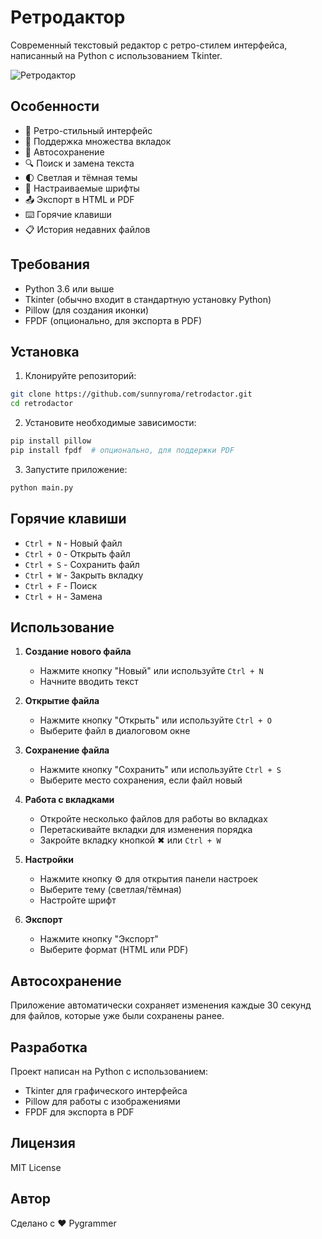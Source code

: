 # Ретродактор

Современный текстовый редактор с ретро-стилем интерфейса, написанный на Python с использованием Tkinter.

![Ретродактор](retro_editor.ico)

## Особенности

- 🎨 Ретро-стильный интерфейс
- 📑 Поддержка множества вкладок
- 💾 Автосохранение
- 🔍 Поиск и замена текста
- 🌓 Светлая и тёмная темы
- 📱 Настраиваемые шрифты
- 📤 Экспорт в HTML и PDF
- ⌨️ Горячие клавиши
- 📋 История недавних файлов

## Требования

- Python 3.6 или выше
- Tkinter (обычно входит в стандартную установку Python)
- Pillow (для создания иконки)
- FPDF (опционально, для экспорта в PDF)

## Установка

1. Клонируйте репозиторий:
```bash
git clone https://github.com/sunnyroma/retrodactor.git
cd retrodactor
```

2. Установите необходимые зависимости:
```bash
pip install pillow
pip install fpdf  # опционально, для поддержки PDF
```


3. Запустите приложение:
```bash
python main.py
```

## Горячие клавиши

- `Ctrl + N` - Новый файл
- `Ctrl + O` - Открыть файл
- `Ctrl + S` - Сохранить файл
- `Ctrl + W` - Закрыть вкладку
- `Ctrl + F` - Поиск
- `Ctrl + H` - Замена

## Использование

1. **Создание нового файла**
   - Нажмите кнопку "Новый" или используйте `Ctrl + N`
   - Начните вводить текст

2. **Открытие файла**
   - Нажмите кнопку "Открыть" или используйте `Ctrl + O`
   - Выберите файл в диалоговом окне

3. **Сохранение файла**
   - Нажмите кнопку "Сохранить" или используйте `Ctrl + S`
   - Выберите место сохранения, если файл новый

4. **Работа с вкладками**
   - Откройте несколько файлов для работы во вкладках
   - Перетаскивайте вкладки для изменения порядка
   - Закройте вкладку кнопкой ✖ или `Ctrl + W`

5. **Настройки**
   - Нажмите кнопку ⚙️ для открытия панели настроек
   - Выберите тему (светлая/тёмная)
   - Настройте шрифт

6. **Экспорт**
   - Нажмите кнопку "Экспорт"
   - Выберите формат (HTML или PDF)

## Автосохранение

Приложение автоматически сохраняет изменения каждые 30 секунд для файлов, которые уже были сохранены ранее.

## Разработка

Проект написан на Python с использованием:
- Tkinter для графического интерфейса
- Pillow для работы с изображениями
- FPDF для экспорта в PDF

## Лицензия

MIT License

## Автор

Сделано с ❤️ Pygrammer 
